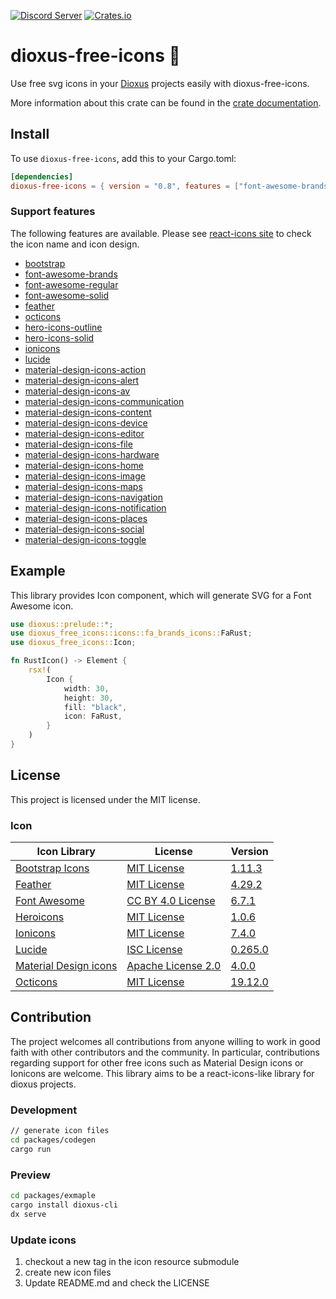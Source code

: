 [![Discord Server](https://img.shields.io/discord/899851952891002890.svg?logo=discord&style=flat-square)](https://discord.gg/sKJSVNSCDJ)
[![Crates.io](https://img.shields.io/crates/v/dioxus-free-icons)](https://crates.io/crates/dioxus-free-icons)

# dioxus-free-icons 🙂

Use free svg icons in your [Dioxus](https://dioxuslabs.com/) projects easily with dioxus-free-icons.

More information about this crate can be found in the [crate documentation](https://docs.rs/dioxus-free-icons/latest/dioxus_free_icons/).

## Install

To use `dioxus-free-icons`, add this to your Cargo.toml:

```toml
[dependencies]
dioxus-free-icons = { version = "0.8", features = ["font-awesome-brands"] }
```

### Support features

The following features are available. Please see [react-icons site](https://react-icons.github.io/react-icons) to check the icon name and icon design.

- [bootstrap](https://docs.rs/dioxus-free-icons/latest/dioxus_free_icons/icons/bs_icons/index.html)
- [font-awesome-brands](https://docs.rs/dioxus-free-icons/latest/dioxus_free_icons/icons/fa_brands_icons/index.html)
- [font-awesome-regular](https://docs.rs/dioxus-free-icons/latest/dioxus_free_icons/icons/fa_regular_icons/index.html)
- [font-awesome-solid](https://docs.rs/dioxus-free-icons/latest/dioxus_free_icons/icons/fa_solid_icons/index.html)
- [feather](https://docs.rs/dioxus-free-icons/latest/dioxus_free_icons/icons/fi_icons/index.html)
- [octicons](https://docs.rs/dioxus-free-icons/latest/dioxus_free_icons/icons/go_icons/index.html)
- [hero-icons-outline](https://docs.rs/dioxus-free-icons/latest/dioxus_free_icons/icons/hi_outline_icons/index.html)
- [hero-icons-solid](https://docs.rs/dioxus-free-icons/latest/dioxus_free_icons/icons/hi_solid_icons/index.html)
- [ionicons](https://docs.rs/dioxus-free-icons/latest/dioxus_free_icons/icons/io_icons/index.html)
- [lucide](https://docs.rs/dioxus-free-icons/latest/dioxus_free_icons/icons/ld_icons/index.html)
- [material-design-icons-action](https://docs.rs/dioxus-free-icons/latest/dioxus_free_icons/icons/md_action_icons/index.html)
- [material-design-icons-alert](https://docs.rs/dioxus-free-icons/latest/dioxus_free_icons/icons/md_alert_icons/index.html)
- [material-design-icons-av](https://docs.rs/dioxus-free-icons/latest/dioxus_free_icons/icons/md_av_icons/index.html)
- [material-design-icons-communication](https://docs.rs/dioxus-free-icons/latest/dioxus_free_icons/icons/md_communication_icons/index.html)
- [material-design-icons-content](https://docs.rs/dioxus-free-icons/latest/dioxus_free_icons/icons/md_content_icons/index.html)
- [material-design-icons-device](https://docs.rs/dioxus-free-icons/latest/dioxus_free_icons/icons/io_icons/index.html)
- [material-design-icons-editor](https://docs.rs/dioxus-free-icons/latest/dioxus_free_icons/icons/md_editor_icons/index.html)
- [material-design-icons-file](https://docs.rs/dioxus-free-icons/latest/dioxus_free_icons/icons/md_file_icons/index.html)
- [material-design-icons-hardware](https://docs.rs/dioxus-free-icons/latest/dioxus_free_icons/icons/md_hardware_icons/index.html)
- [material-design-icons-home](https://docs.rs/dioxus-free-icons/latest/dioxus_free_icons/icons/md_home_icons/index.html)
- [material-design-icons-image](https://docs.rs/dioxus-free-icons/latest/dioxus_free_icons/icons/md_image_icons/index.html)
- [material-design-icons-maps](https://docs.rs/dioxus-free-icons/latest/dioxus_free_icons/icons/md_maps_icons/index.html)
- [material-design-icons-navigation](https://docs.rs/dioxus-free-icons/latest/dioxus_free_icons/icons/md_navigation_icons/index.html)
- [material-design-icons-notification](https://docs.rs/dioxus-free-icons/latest/dioxus_free_icons/icons/md_notification_icons/index.html)
- [material-design-icons-places](https://docs.rs/dioxus-free-icons/latest/dioxus_free_icons/icons/md_places_icons/index.html)
- [material-design-icons-social](https://docs.rs/dioxus-free-icons/latest/dioxus_free_icons/icons/md_social_icons/index.html)
- [material-design-icons-toggle](https://docs.rs/dioxus-free-icons/latest/dioxus_free_icons/icons/md_toggle_icons/index.html)

## Example

This library provides Icon component, which will generate SVG for a Font Awesome icon.

```rust
use dioxus::prelude::*;
use dioxus_free_icons::icons::fa_brands_icons::FaRust;
use dioxus_free_icons::Icon;

fn RustIcon() -> Element {
    rsx!(
        Icon {
            width: 30,
            height: 30,
            fill: "black",
            icon: FaRust,
        }
    )
}
```

## License

This project is licensed under the MIT license.

### Icon

Icon Library|License|Version
---|---|---
[Bootstrap Icons](https://icons.getbootstrap.com/)|[MIT License](https://github.com/twbs/icons/blob/main/LICENSE)| [1.11.3](https://github.com/twbs/icons/tree/v1.11.3)
[Feather](https://feathericons.com/)|[MIT License](https://github.com/feathericons/feather/blob/master/LICENSE)| [4.29.2](https://github.com/feathericons/feather/tree/v4.29.2)
[Font Awesome](https://fontawesome.com/)|[CC BY 4.0 License](https://creativecommons.org/licenses/by/4.0/)| [6.7.1](https://github.com/FortAwesome/Font-Awesome/tree/6.7.1)
[Heroicons](https://heroicons.com/)|[MIT License](https://github.com/tailwindlabs/heroicons/blob/master/LICENSE)| [1.0.6](https://github.com/tailwindlabs/heroicons/tree/v1.0.6)
[Ionicons](https://ionic.io/ionicons)|[MIT License](https://github.com/ionic-team/ionicons/blob/main/LICENSE)| [7.4.0](https://github.com/ionic-team/ionicons/tree/v7.4.0)
[Lucide](https://lucide.dev)|[ISC License](https://github.com/lucide-icons/lucide/blob/main/LICENSE)| [0.265.0](https://github.com/lucide-icons/lucide/tree/v0.265.0)
[Material Design icons](https://developers.google.com/fonts/docs/material_icons)|[Apache License 2.0](https://github.com/google/material-design-icons/blob/master/LICENSE)| [4.0.0](https://github.com/google/material-design-icons/tree/4.0.0)
[Octicons](https://primer.style/octicons/)|[MIT License](https://github.com/primer/octicons/blob/main/LICENSE)| [19.12.0](https://github.com/primer/octicons/tree/v19.12.0)

## Contribution

The project welcomes all contributions from anyone willing to work in good faith with other contributors and the community.
In particular, contributions regarding support for other free icons such as Material Design icons or Ionicons are welcome.
This library aims to be a react-icons-like library for dioxus projects.

### Development

```sh
// generate icon files
cd packages/codegen
cargo run
```

### Preview

```sh
cd packages/exmaple
cargo install dioxus-cli
dx serve
```

### Update icons

1. checkout a new tag in the icon resource submodule
2. create new icon files
3. Update README.md and check the LICENSE
